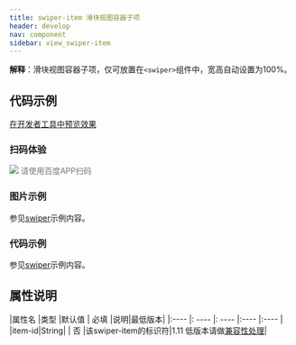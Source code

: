 ```yaml
---
title: swiper-item 滑块视图容器子项
header: develop
nav: component
sidebar: view_swiper-item
---
```

 

**解释**：滑块视图容器子项，仅可放置在`<swiper>`组件中，宽高自动设置为100%。


## 代码示例

<a href="swanide://fragment/920d1f9da544cf9908d17f4765066a241576119788404" title="在开发者工具中预览效果" target="_self">在开发者工具中预览效果</a>

### 扫码体验

<div class='scan-code-container'>
    <img src="https://b.bdstatic.com/miniapp/assets/images/doc_demo/swiper.png" class="demo-qrcode-image" />
    <font color=#777 12px>请使用百度APP扫码</font>
</div>


###  图片示例 

参见[swiper](https://smartprogram.baidu.com/docs/develop/component/view_swiper/)示例内容。

###  代码示例 

参见[swiper](https://smartprogram.baidu.com/docs/develop/component/view_swiper/)示例内容。

##  属性说明 

|属性名 |类型  |默认值  | 必填 |说明|最低版本|
|:---- |: ---- |: ---- |:---- |:---- |
|item-id|String| | 否 |该swiper-item的标识符|1.11 低版本请做<a href="https://smartprogram.baidu.com/docs/develop/swan/compatibility/">兼容性处理</a>|